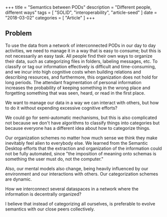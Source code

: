 +++
title = "Semantics between PODs"
description = "Different people, different ways"
tags = [
    "SOLID",
    "interoperability",
    "article-seed"
]
date = "2018-03-02"
categories = [
    "Article"
]
+++

## Problem

To use the data from a network of interconnected PODs in our day to day activities, we need to manage it in a way that is easy to consume; but this is not necessarily an easy task. All people find their own ways to organize their data, such as categorizing files in folders, labeling messages, etc. To classify or tag our information effectively is difficult and time-consuming, and we incur into high cognitive costs when building relations and describing resources, and furthermore, this organization does not hold for long periods. The attendant fragmentation of personal information increases the probability of keeping something in the wrong place and forgetting something that was seen, heard, or read in the first place.

We want to manage our data in a way we can interact with others, but how to do it without expending excessive cognitive efforts?

We could go for semi-automatic mechanisms, but this is also complicated not because we don't have algorithms to classify things into categories but because everyone has a different idea about how to categorize things. 

Our organization schemes no matter how much sense we think they make inevitably feel alien to everybody else. We learned from the Semantic Desktop efforts that the extraction and organization of the information could not be fully automated, since "the imposition of meaning onto schemas is something the user must do, not the computer."

Also, our mental models also change, being heavily influenced by our environment and our interactions with others. Our categorization schemes are dynamic.

How we interconnect several dataspaces in a network where the information is decentrally organized?

I believe that instead of categorizing all ourselves,  is preferable to evolve semantics with our close peers collectively.
